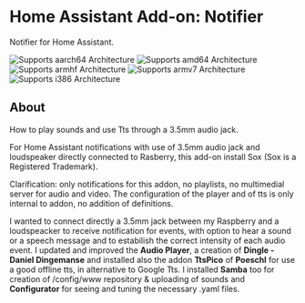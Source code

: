# Home Assistant Add-on: Notifier

Notifier for Home Assistant.

![Supports aarch64 Architecture][aarch64-shield] ![Supports amd64 Architecture][amd64-shield] ![Supports armhf Architecture][armhf-shield] ![Supports armv7 Architecture][armv7-shield] ![Supports i386 Architecture][i386-shield]

## About

How to play sounds and use Tts through a 3.5mm audio jack.

For Home Assistant notifications with use of 3.5mm audio jack and loudspeaker directly connected to Rasberry, this add-on install Sox (Sox is a Registered Trademark).

Clarification: only notifications for this addon, no playlists, no multimedial server for audio and video. The configuration of the player and of tts is only internal to addon, no addition of definitions.

I wanted to connect directly a 3.5mm jack between my Raspberry and a loudspeacker to receive notification for events, with option to hear a sound or a speech message and to estabilish the correct intensity of each audio event.
I updated and improved the **Audio Player**, a creation  of **Dingle - Daniel Dingemanse** and installed also the addon **TtsPico** of **Poeschl** for use a good offline tts, in alternative to Google Tts.
I installed **Samba**  too for creation of /config/www repository & uploading of sounds and **Configurator** for seeing and tuning the necessary .yaml files.

[aarch64-shield]: https://img.shields.io/badge/aarch64-yes-green.svg
[amd64-shield]: https://img.shields.io/badge/amd64-yes-green.svg
[armhf-shield]: https://img.shields.io/badge/armhf-yes-green.svg
[armv7-shield]: https://img.shields.io/badge/armv7-yes-green.svg
[i386-shield]: https://img.shields.io/badge/i386-yes-green.svg
